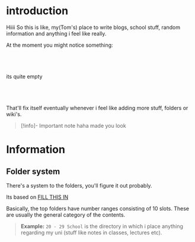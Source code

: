 # introduction
Hiiii
So this is like, my(Tom's) place to write blogs, school stuff, random information and anything i feel like really.

At the moment you might notice something:
<br>
<br>
<br>
<br>
<br>
its quite empty
<br>
<br>
<br>
<br>
<br>
That'll fix itself eventually whenever i feel like adding more stuff, folders or wiki's.

>[!info]- Important note
>haha made you look

# Information

## Folder system
There's a system to the folders, you'll figure it out probably.

Its based on [FILL THIS IN](index)

Basically, the top folders have number ranges consisting of 10 slots. These are usually the general category of the contents.
>**Example:**
>``20 - 29 School`` is the directory in which i place anything regarding my uni (stuff like notes in classes, lectures etc). 

